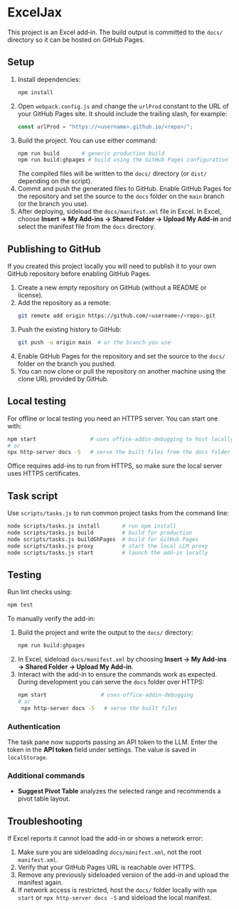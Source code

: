 # ExcelJax

This project is an Excel add‑in. The build output is committed to the `docs/` directory so it can be hosted on GitHub Pages.

## Setup

1. Install dependencies:
   ```bash
   npm install
   ```
2. Open `webpack.config.js` and change the `urlProd` constant to the URL of your GitHub Pages site. It should include the trailing slash, for example:
   ```js
   const urlProd = "https://<username>.github.io/<repo>/";
   ```
3. Build the project. You can use either command:
   ```bash
   npm run build       # generic production build
   npm run build:ghpages # build using the GitHub Pages configuration
   ```
   The compiled files will be written to the `docs/` directory (or `dist/` depending on the script).
4. Commit and push the generated files to GitHub. Enable GitHub Pages for the repository and set the source to the `docs` folder on the `main` branch (or the branch you use).
5. After deploying, sideload the `docs/manifest.xml` file in Excel. In Excel, choose **Insert → My Add-ins → Shared Folder → Upload My Add-in** and select the manifest file from the `docs` directory.

## Publishing to GitHub

If you created this project locally you will need to publish it to your own GitHub
repository before enabling GitHub Pages.

1. Create a new empty repository on GitHub (without a README or license).
2. Add the repository as a remote:
   ```bash
   git remote add origin https://github.com/<username>/<repo>.git
   ```
3. Push the existing history to GitHub:
   ```bash
   git push -u origin main  # or the branch you use
   ```
4. Enable GitHub Pages for the repository and set the source to the `docs/`
   folder on the branch you pushed.
5. You can now clone or pull the repository on another machine using the clone
   URL provided by GitHub.

## Local testing

For offline or local testing you need an HTTPS server. You can start one with:

```bash
npm start                 # uses office-addin-debugging to host locally
# or
npx http-server docs -S   # serve the built files from the docs folder
```

Office requires add-ins to run from HTTPS, so make sure the local server uses HTTPS certificates.

## Task script

Use `scripts/tasks.js` to run common project tasks from the command line:

```bash
node scripts/tasks.js install       # run npm install
node scripts/tasks.js build         # build for production
node scripts/tasks.js buildGhPages  # build for GitHub Pages
node scripts/tasks.js proxy         # start the local LLM proxy
node scripts/tasks.js start         # launch the add-in locally
```

## Testing

Run lint checks using:

```bash
npm test
```

To manually verify the add-in:

1. Build the project and write the output to the `docs/` directory:
   ```bash
   npm run build:ghpages
   ```
2. In Excel, sideload `docs/manifest.xml` by choosing **Insert → My Add-ins → Shared Folder → Upload My Add-in**.
3. Interact with the add-in to ensure the commands work as expected. During development you can serve the `docs` folder over HTTPS:
   ```bash
   npm start                 # uses office-addin-debugging
   # or
    npx http-server docs -S   # serve the built files
    ```

### Authentication

The task pane now supports passing an API token to the LLM. Enter the token in
the **API token** field under settings. The value is saved in `localStorage`.

### Additional commands

- **Suggest Pivot Table** analyzes the selected range and recommends a pivot
  table layout.

## Troubleshooting

If Excel reports it cannot load the add-in or shows a network error:

1. Make sure you are sideloading `docs/manifest.xml`, not the root `manifest.xml`.
2. Verify that your GitHub Pages URL is reachable over HTTPS.
3. Remove any previously sideloaded version of the add-in and upload the manifest again.
4. If network access is restricted, host the `docs/` folder locally with `npm start` or `npx http-server docs -S` and sideload the local manifest.

